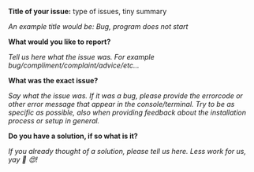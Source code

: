 **Title of your issue:** type of issues, tiny summary

*An example title would be: Bug, program does not start*

**What would you like to report?**

*Tell us here what the issue was. For example bug/compliment/complaint/advice/etc...*

**What was the exact issue?**

*Say what the issue was. If it was a bug, please provide the errorcode or other error message that appear in the console/terminal.
Try to be as specific as possible, also when providing feedback about the installation process or setup in general.*

**Do you have a solution, if so what is it?**

*If you already thought of a solution, please tell us here. Less work for us, yay 🎊 😍!*